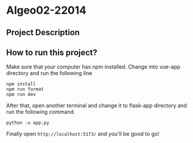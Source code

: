 # Algeo02-22014

## Project Description


## How to run this project?
Make sure that your computer has npm installed. Change into vue-app directory and run the following line
```
npm install
npm run format
npm run dev

```

After that, open another terminal and change it to flask-app directory and run the following command.
```
python -u app.py
```

Finally open ```http://localhost:5173/``` and you'll be good to go!


